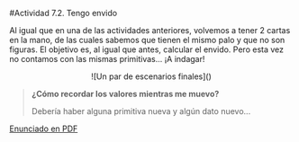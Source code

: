 #Actividad 7.2. Tengo envido

Al igual que en una de las actividades anteriores, volvemos a tener 2 cartas en la mano, de las cuales sabemos 
que tienen el mismo palo y que no son figuras. El objetivo es, al igual que antes, calcular el envido. 
Pero esta vez no contamos con las mismas primitivas... ¡A indagar!

<center>
![Un par de escenarios finales]()
</center>

> **¿Cómo recordar los valores mientras me muevo?**
>
> Debería haber alguna primitiva nueva y algún dato nuevo...

[Enunciado en PDF][PDF]

[PDF]: https://raw.githubusercontent.com/gobstones/laprogramacionysudidactica2/master/Proyectos/Clase3/3.4.Calcular%20el%20envido/resources/description.pdf "Enunciado de 'Calcular el envido' en PDF"
